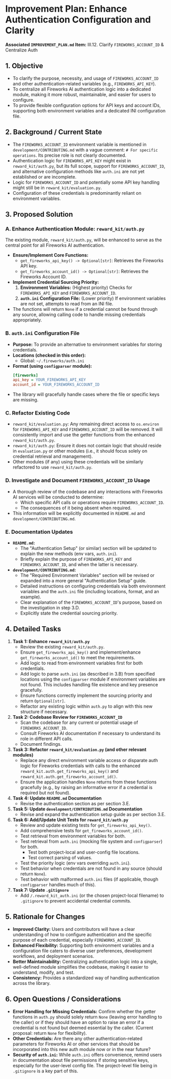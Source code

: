 # Improvement Plan: Enhance Authentication Configuration and Clarity

**Associated `IMPROVEMENT_PLAN.md` Item:** III.12. Clarify `FIREWORKS_ACCOUNT_ID` & Centralize Auth

## 1. Objective

*   To clarify the purpose, necessity, and usage of `FIREWORKS_ACCOUNT_ID` and other authentication-related variables (e.g., `FIREWORKS_API_KEY`).
*   To centralize all Fireworks AI authentication logic into a dedicated module, making it more robust, maintainable, and easier for users to configure.
*   To provide flexible configuration options for API keys and account IDs, supporting both environment variables and a dedicated INI configuration file.

## 2. Background / Current State

*   The `FIREWORKS_ACCOUNT_ID` environment variable is mentioned in `development/CONTRIBUTING.md` with a vague comment: `# For specific operations`. Its precise role is not clearly documented.
*   Authentication logic for `FIREWORKS_API_KEY` might exist in `reward_kit/auth.py`, but its full scope, support for `FIREWORKS_ACCOUNT_ID`, and alternative configuration methods like `auth.ini` are not yet established or are incomplete.
*   Logic for `FIREWORKS_ACCOUNT_ID` and potentially some API key handling might still be in `reward_kit/evaluation.py`.
*   Configuration of these credentials is predominantly reliant on environment variables.

## 3. Proposed Solution

### A. Enhance Authentication Module: `reward_kit/auth.py`

The existing module, `reward_kit/auth.py`, will be enhanced to serve as the central point for all Fireworks AI authentication.

*   **Ensure/Implement Core Functions:**
    *   `get_fireworks_api_key() -> Optional[str]`: Retrieves the Fireworks API key.
    *   `get_fireworks_account_id() -> Optional[str]`: Retrieves the Fireworks Account ID.
*   **Implement Credential Sourcing Priority:**
    1.  **Environment Variables:** (Highest priority) Checks for `FIREWORKS_API_KEY` and `FIREWORKS_ACCOUNT_ID`.
    2.  **`auth.ini` Configuration File:** (Lower priority) If environment variables are not set, attempts to read from an INI file.
*   The functions will return `None` if a credential cannot be found through any source, allowing calling code to handle missing credentials appropriately.

### B. `auth.ini` Configuration File

*   **Purpose:** To provide an alternative to environment variables for storing credentials.
*   **Locations (checked in this order):**
    *  Global: `~/.fireworks/auth.ini`
*   **Format (using `configparser` module):**
    ```ini
    [fireworks]
    api_key = YOUR_FIREWORKS_API_KEY
    account_id = YOUR_FIREWORKS_ACCOUNT_ID
    ```
*   The library will gracefully handle cases where the file or specific keys are missing.

### C. Refactor Existing Code

*   `reward_kit/evaluation.py`: Any remaining direct access to `os.environ` for `FIREWORKS_API_KEY` and `FIREWORKS_ACCOUNT_ID` will be removed. It will consistently import and use the getter functions from the enhanced `reward_kit/auth.py`.
*   `reward_kit/auth.py`: Ensure it does not contain logic that should reside in `evaluation.py` or other modules (i.e., it should focus solely on credential retrieval and management).
*   Other modules (if any) using these credentials will be similarly refactored to use `reward_kit/auth.py`.

### D. Investigate and Document `FIREWORKS_ACCOUNT_ID` Usage

*   A thorough review of the codebase and any interactions with Fireworks AI services will be conducted to determine:
    *   Which specific API calls or operations require `FIREWORKS_ACCOUNT_ID`.
    *   The consequences of it being absent when required.
*   This information will be explicitly documented in `README.md` and `development/CONTRIBUTING.md`.

### E. Documentation Updates

*   **`README.md`:**
    *   The "Authentication Setup" (or similar) section will be updated to explain the new methods (env vars, `auth.ini`).
    *   Briefly explain the purpose of `FIREWORKS_API_KEY` and `FIREWORKS_ACCOUNT_ID`, and when the latter is necessary.
*   **`development/CONTRIBUTING.md`:**
    *   The "Required Environment Variables" section will be revised or expanded into a more general "Authentication Setup" guide.
    *   Detailed instructions on configuring credentials via both environment variables and the `auth.ini` file (including locations, format, and an example).
    *   Clear explanation of the `FIREWORKS_ACCOUNT_ID`'s purpose, based on the investigation in step 3.D.
    *   Explicitly state the credential sourcing priority.

## 4. Detailed Tasks

1.  **Task 1: Enhance `reward_kit/auth.py`**
    *   Review the existing `reward_kit/auth.py`.
    *   Ensure `get_fireworks_api_key()` and implement/enhance `get_fireworks_account_id()` to meet the requirements.
    *   Add logic to read from environment variables first for both credentials.
    *   Add logic to parse `auth.ini` (as described in 3.B) from specified locations using the `configparser` module if environment variables are not found. This includes handling file existence and key presence gracefully.
    *   Ensure functions correctly implement the sourcing priority and return `Optional[str]`.
    *   Refactor any existing logic within `auth.py` to align with this new structure if necessary.
2.  **Task 2: Codebase Review for `FIREWORKS_ACCOUNT_ID`**
    *   Scan the codebase for any current or potential usage of `FIREWORKS_ACCOUNT_ID`.
    *   Consult Fireworks AI documentation if necessary to understand its role in different API calls.
    *   Document findings.
3.  **Task 3: Refactor `reward_kit/evaluation.py` (and other relevant modules)**
    *   Replace any direct environment variable access or disparate auth logic for Fireworks credentials with calls to the enhanced `reward_kit.auth.get_fireworks_api_key()` and `reward_kit.auth.get_fireworks_account_id()`.
    *   Ensure the application handles `None` returns from these functions gracefully (e.g., by raising an informative error if a credential is required but not found).
4.  **Task 4: Update `README.md` Documentation**
    *   Revise the authentication section as per section 3.E.
5.  **Task 5: Update `development/CONTRIBUTING.md` Documentation**
    *   Revise and expand the authentication setup guide as per section 3.E.
6.  **Task 6: Add/Update Unit Tests for `reward_kit/auth.py`**
    *   Review and update existing tests for `get_fireworks_api_key()`.
    *   Add comprehensive tests for `get_fireworks_account_id()`.
    *   Test retrieval from environment variables for both.
    *   Test retrieval from `auth.ini` (mocking file system and `configparser`) for both.
        *   Test both project-local and user-config file locations.
        *   Test correct parsing of values.
    *   Test the priority logic (env vars overriding `auth.ini`).
    *   Test behavior when credentials are not found in any source (should return `None`).
    *   Test behavior with malformed `auth.ini` files (if applicable, though `configparser` handles much of this).
7.  **Task 7: Update `.gitignore`**
    *   Add `/.reward_kit_auth.ini` (or the chosen project-local filename) to `.gitignore` to prevent accidental credential commits.

## 5. Rationale for Changes

*   **Improved Clarity:** Users and contributors will have a clear understanding of how to configure authentication and the specific purpose of each credential, especially `FIREWORKS_ACCOUNT_ID`.
*   **Enhanced Flexibility:** Supporting both environment variables and a configuration file caters to diverse user preferences, development workflows, and deployment scenarios.
*   **Better Maintainability:** Centralizing authentication logic into a single, well-defined module simplifies the codebase, making it easier to understand, modify, and test.
*   **Consistency:** Provides a standardized way of handling authentication across the library.

## 6. Open Questions / Considerations

*   **Error Handling for Missing Credentials:** Confirm whether the getter functions in `auth.py` should solely return `None` (leaving error handling to the caller) or if they should have an option to raise an error if a credential is not found but deemed essential by the caller. (Current proposal: return `None` for flexibility).
*   **Other Credentials:** Are there any other authentication-related parameters for Fireworks AI or other services that should be incorporated into this new auth module now or in the near future?
*   **Security of `auth.ini`:** While `auth.ini` offers convenience, remind users in documentation about file permissions if storing sensitive keys, especially for the user-level config file. The project-level file being in `.gitignore` is a key part of this. 